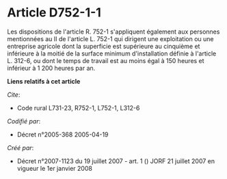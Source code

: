# Article D752-1-1

Les dispositions de l'article R. 752-1 s'appliquent également aux personnes mentionnées au II de l'article L. 752-1 qui
dirigent une exploitation ou une entreprise agricole dont la superficie est supérieure au cinquième et inférieure à la moitié
de la surface minimum d'installation définie à l'article L. 312-6, ou dont le temps de travail est au moins égal à 150 heures
et inférieur à 1 200 heures par an.

**Liens relatifs à cet article**

_Cite_:

  - Code rural L731-23, R752-1, L752-1, L312-6

_Codifié par_:

  - Décret n°2005-368 2005-04-19

_Créé par_:

  - Décret n°2007-1123 du 19 juillet 2007 - art. 1 () JORF 21 juillet 2007 en vigueur le 1er janvier 2008
